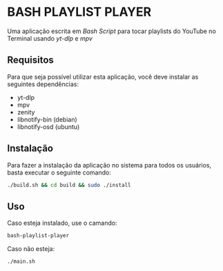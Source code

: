 # BASH PLAYLIST PLAYER

Uma aplicação escrita em *Bash Script* para tocar playlists do YouTube no Terminal usando *yt-dlp* e *mpv*


## Requisitos

Para que seja possível utilizar esta aplicação, você deve instalar as seguintes dependências:

- yt-dlp
- mpv
- zenity
- libnotify-bin (debian)
- libnotify-osd (ubuntu)


## Instalação

Para fazer a instalação da aplicação no sistema para todos os usuários, basta executar o seguinte comando:

```bash
./build.sh && cd build && sudo ./install
```


## Uso

Caso esteja instalado, use o camando:

```bash
bash-playlist-player
```


Caso não esteja:

```bash
./main.sh
```
